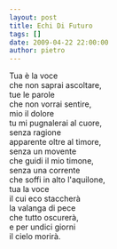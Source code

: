 ```yaml
---
layout: post
title: Echi Di Futuro
tags: []
date: 2009-04-22 22:00:00
author: pietro
---
```

Tua è la voce<br/>che non saprai ascoltare,<br/>tue le parole<br/>che non vorrai sentire,<br/>mio il dolore<br/>tu mi pugnalerai al cuore,<br/>senza ragione<br/>apparente oltre al timore,<br/>senza un movente<br/>che guidi il mio timone,<br/>senza una corrente<br/>che soffi in alto l'aquilone,<br/>tua la voce<br/>il cui eco staccherà<br/>la valanga di pece<br/>che tutto oscurerà,<br/>e per undici giorni<br/>il cielo morirà.
